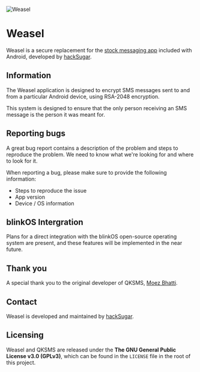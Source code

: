![Weasel](https://github.com/hackSugar/weasel/blob/master/presentation/src/main/res/mipmap-xxxhdpi/ic_launcher_round.png?raw=true)

# Weasel

Weasel is a secure replacement for the [stock messaging app](https://github.com/android/platform_packages_apps_mms) included with Android, developed by [hackSugar](https://github.com/hackSugar).

## Information

The Weasel application is designed to encrypt SMS messages sent to and from a particular Android device, using RSA-2048 encryption. 

This system is designed to ensure that the only person receiving an SMS message is the person it was meant for. 

## Reporting bugs

A great bug report contains a description of the problem and steps to reproduce the problem. We need to know what we're looking for and where to look for it.

When reporting a bug, please make sure to provide the following information:
- Steps to reproduce the issue
- App version
- Device / OS information

## blinkOS Intergration

Plans for a direct integration with the blinkOS open-source operating system are present, and these features will be implemented in the near future.

## Thank you

A special thank you to the original developer of QKSMS, [Moez Bhatti](https://github.com/moezbhatti).


## Contact

Weasel is developed and maintained by [hackSugar](https://github.com/hackSugar).

## Licensing

Weasel and QKSMS are released under the **The GNU General Public License v3.0 (GPLv3)**, which can be found in the `LICENSE` file in the root of this project.
